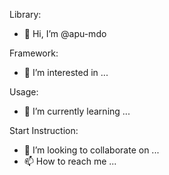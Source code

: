 Library:
- 👋 Hi, I’m @apu-mdo

Framework:
- 👀 I’m interested in ...

Usage:
- 🌱 I’m currently learning ...

Start Instruction:
- 💞️ I’m looking to collaborate on ...
- 📫 How to reach me ...

<!---
apu-mdo/apu-mdo is a ✨ special ✨ repository because its `README.md` (this file) appears on your GitHub profile.
You can click the Preview link to take a look at your changes.
--->

